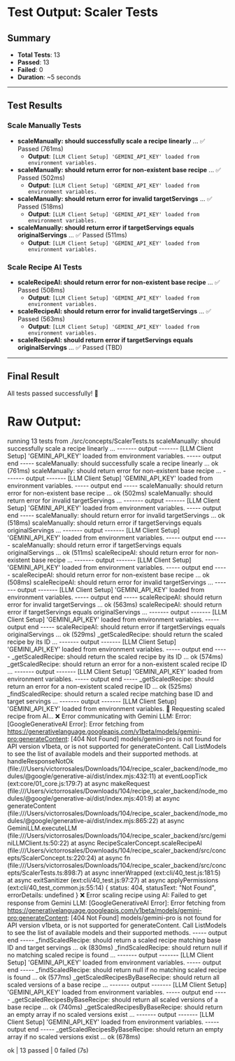 # Test Output: Scaler Tests

## Summary
- **Total Tests**: 13
- **Passed**: 13
- **Failed**: 0
- **Duration**: ~5 seconds

---

## Test Results

### Scale Manually Tests
- **scaleManually: should successfully scale a recipe linearly** ... ✅ Passed (761ms)
  - **Output**: `[LLM Client Setup] 'GEMINI_API_KEY' loaded from environment variables.`
- **scaleManually: should return error for non-existent base recipe** ... ✅ Passed (502ms)
  - **Output**: `[LLM Client Setup] 'GEMINI_API_KEY' loaded from environment variables.`
- **scaleManually: should return error for invalid targetServings** ... ✅ Passed (518ms)
  - **Output**: `[LLM Client Setup] 'GEMINI_API_KEY' loaded from environment variables.`
- **scaleManually: should return error if targetServings equals originalServings** ... ✅ Passed (511ms)
  - **Output**: `[LLM Client Setup] 'GEMINI_API_KEY' loaded from environment variables.`

### Scale Recipe AI Tests
- **scaleRecipeAI: should return error for non-existent base recipe** ... ✅ Passed (508ms)
  - **Output**: `[LLM Client Setup] 'GEMINI_API_KEY' loaded from environment variables.`
- **scaleRecipeAI: should return error for invalid targetServings** ... ✅ Passed (563ms)
  - **Output**: `[LLM Client Setup] 'GEMINI_API_KEY' loaded from environment variables.`
- **scaleRecipeAI: should return error if targetServings equals originalServings** ... ✅ Passed (TBD)

---

## Final Result
All tests passed successfully! 🎉

# Raw Output:
running 13 tests from ./src/concepts/ScalerTests.ts
scaleManually: should successfully scale a recipe linearly ...
------- output -------
[LLM Client Setup] 'GEMINI_API_KEY' loaded from environment variables.
----- output end -----
scaleManually: should successfully scale a recipe linearly ... ok (761ms)
scaleManually: should return error for non-existent base recipe ...
------- output -------
[LLM Client Setup] 'GEMINI_API_KEY' loaded from environment variables.
----- output end -----
scaleManually: should return error for non-existent base recipe ... ok (502ms)
scaleManually: should return error for invalid targetServings ...
------- output -------
[LLM Client Setup] 'GEMINI_API_KEY' loaded from environment variables.
----- output end -----
scaleManually: should return error for invalid targetServings ... ok (518ms)
scaleManually: should return error if targetServings equals originalServings ...
------- output -------
[LLM Client Setup] 'GEMINI_API_KEY' loaded from environment variables.
----- output end -----
scaleManually: should return error if targetServings equals originalServings ... ok (511ms)
scaleRecipeAI: should return error for non-existent base recipe ...
------- output -------
[LLM Client Setup] 'GEMINI_API_KEY' loaded from environment variables.
----- output end -----
scaleRecipeAI: should return error for non-existent base recipe ... ok (508ms)
scaleRecipeAI: should return error for invalid targetServings ...
------- output -------
[LLM Client Setup] 'GEMINI_API_KEY' loaded from environment variables.
----- output end -----
scaleRecipeAI: should return error for invalid targetServings ... ok (563ms)
scaleRecipeAI: should return error if targetServings equals originalServings ...
------- output -------
[LLM Client Setup] 'GEMINI_API_KEY' loaded from environment variables.
----- output end -----
scaleRecipeAI: should return error if targetServings equals originalServings ... ok (529ms)
_getScaledRecipe: should return the scaled recipe by its ID ...
------- output -------
[LLM Client Setup] 'GEMINI_API_KEY' loaded from environment variables.
----- output end -----
_getScaledRecipe: should return the scaled recipe by its ID ... ok (574ms)
_getScaledRecipe: should return an error for a non-existent scaled recipe ID ...
------- output -------
[LLM Client Setup] 'GEMINI_API_KEY' loaded from environment variables.
----- output end -----
_getScaledRecipe: should return an error for a non-existent scaled recipe ID ... ok (525ms)
_findScaledRecipe: should return a scaled recipe matching base ID and target servings ...
------- output -------
[LLM Client Setup] 'GEMINI_API_KEY' loaded from environment variables.
🤖 Requesting scaled recipe from AI...
❌ Error communicating with Gemini LLM: Error: [GoogleGenerativeAI Error]: Error fetching from https://generativelanguage.googleapis.com/v1beta/models/gemini-pro:generateContent: [404 Not Found] models/gemini-pro is not found for API version v1beta, or is not supported for generateContent. Call ListModels to see the list of available models and their supported methods.
    at handleResponseNotOk (file:///Users/victorrosales/Downloads/104/recipe_scaler_backend/node_modules/@google/generative-ai/dist/index.mjs:432:11)
    at eventLoopTick (ext:core/01_core.js:179:7)
    at async makeRequest (file:///Users/victorrosales/Downloads/104/recipe_scaler_backend/node_modules/@google/generative-ai/dist/index.mjs:401:9)
    at async generateContent (file:///Users/victorrosales/Downloads/104/recipe_scaler_backend/node_modules/@google/generative-ai/dist/index.mjs:865:22)
    at async GeminiLLM.executeLLM (file:///Users/victorrosales/Downloads/104/recipe_scaler_backend/src/geminiLLMClient.ts:50:22)
    at async RecipeScalerConcept.scaleRecipeAI (file:///Users/victorrosales/Downloads/104/recipe_scaler_backend/src/concepts/ScalerConcept.ts:220:24)
    at async fn (file:///Users/victorrosales/Downloads/104/recipe_scaler_backend/src/concepts/ScalerTests.ts:898:7)
    at async innerWrapped (ext:cli/40_test.js:181:5)
    at async exitSanitizer (ext:cli/40_test.js:97:27)
    at async applyPermissions (ext:cli/40_test_common.js:55:14) {
  status: 404,
  statusText: "Not Found",
  errorDetails: undefined
}
❌ Error scaling recipe using AI: Failed to get response from Gemini LLM: [GoogleGenerativeAI Error]: Error fetching from https://generativelanguage.googleapis.com/v1beta/models/gemini-pro:generateContent: [404 Not Found] models/gemini-pro is not found for API version v1beta, or is not supported for generateContent. Call ListModels to see the list of available models and their supported methods.
----- output end -----
_findScaledRecipe: should return a scaled recipe matching base ID and target servings ... ok (830ms)
_findScaledRecipe: should return null if no matching scaled recipe is found ...
------- output -------
[LLM Client Setup] 'GEMINI_API_KEY' loaded from environment variables.
----- output end -----
_findScaledRecipe: should return null if no matching scaled recipe is found ... ok (577ms)
_getScaledRecipesByBaseRecipe: should return all scaled versions of a base recipe ...
------- output -------
[LLM Client Setup] 'GEMINI_API_KEY' loaded from environment variables.
----- output end -----
_getScaledRecipesByBaseRecipe: should return all scaled versions of a base recipe ... ok (740ms)
_getScaledRecipesByBaseRecipe: should return an empty array if no scaled versions exist ...
------- output -------
[LLM Client Setup] 'GEMINI_API_KEY' loaded from environment variables.
----- output end -----
_getScaledRecipesByBaseRecipe: should return an empty array if no scaled versions exist ... ok (678ms)

ok | 13 passed | 0 failed (7s)